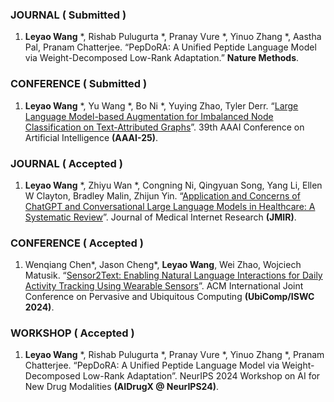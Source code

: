 ### JOURNAL ( Submitted )
1. **Leyao Wang** *, Rishab Pulugurta *, Pranay Vure *, Yinuo Zhang *, Aastha Pal, Pranam Chatterjee. “PepDoRA: A Unified Peptide Language Model via Weight-Decomposed Low-Rank Adaptation.” **Nature Methods**.

### CONFERENCE ( Submitted )
1. **Leyao Wang** *, Yu Wang *, Bo Ni *, Yuying Zhao, Tyler Derr. “[Large Language Model-based Augmentation for Imbalanced Node Classification on Text-Attributed Graphs](https://arxiv.org/abs/2410.16882)”. 39th AAAI Conference on Artificial Intelligence **(AAAI-25)**. 

### JOURNAL ( Accepted )
1. **Leyao Wang** *,  Zhiyu Wan *, Congning Ni, Qingyuan Song, Yang Li, Ellen W Clayton, Bradley Malin, Zhijun Yin. “[Application and Concerns of ChatGPT and Conversational Large Language Models in Healthcare: A Systematic Review](https://www.medrxiv.org/content/10.1101/2024.04.26.24306390v1)”. Journal of Medical Internet Research **(JMIR)**. 

### CONFERENCE ( Accepted )
1. Wenqiang Chen*, Jason Cheng*, **Leyao Wang**, Wei Zhao, Wojciech Matusik. “[Sensor2Text: Enabling Natural Language Interactions for Daily Activity Tracking Using Wearable Sensors](https://arxiv.org/abs/2410.20034)”. ACM International Joint Conference on Pervasive and Ubiquitous Computing **(UbiComp/ISWC 2024)**. 

### WORKSHOP ( Accepted )
1. **Leyao Wang** *, Rishab Pulugurta *, Pranay Vure *, Yinuo Zhang *, Pranam Chatterjee. “PepDoRA: A Unified Peptide Language Model via Weight-Decomposed Low-Rank Adaptation”. NeurIPS 2024 Workshop on AI for New Drug Modalities **(AIDrugX @ NeurIPS24)**. 
